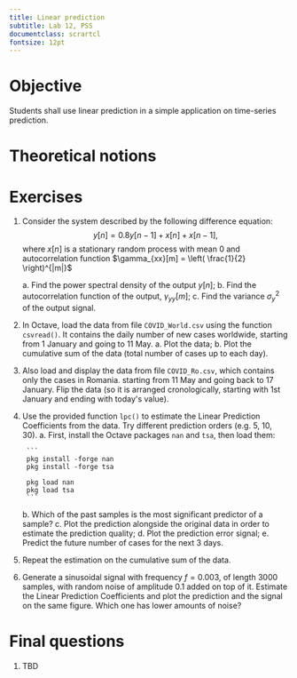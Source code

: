 ```yaml
---
title: Linear prediction
subtitle: Lab 12, PSS
documentclass: scrartcl
fontsize: 12pt
---
```


# Objective

Students shall use linear prediction in a simple application on time-series prediction.

# Theoretical notions

# Exercises

1. Consider the system described by the following difference equation:
	$$y[n] = 0.8 y[n-1] + x[n] + x[n-1],$$
	where $x[n]$ is a stationary random process with mean $0$ and
	autocorrelation function $\gamma_{xx}[m] = \left( \frac{1}{2} \right)^{|m|}$
	
	a. Find the power spectral density of the output $y[n]$;
	b. Find the autocorrelation function of the output, $\gamma_{yy}[m]$;
	c. Find the variance $\sigma_{y}^2$ of the output signal.

2. In Octave, load the data from file `COVID_World.csv` using the function `csvread()`. 
It contains the daily number of new cases worldwide, starting from 1 January and going to 11 May.
    a. Plot the data;
    b. Plot the cumulative sum of the data (total number of cases up to each day).

3. Also load and display the data from file `COVID_Ro.csv`, which contains only the cases in Romania. 
starting from 11 May and going back to 17 January. 
Flip the data (so it is arranged cronologically, starting with 1st January and ending with today's value).

4. Use the provided function `lpc()` to estimate the Linear Prediction Coefficients from the data.
Try different prediction orders (e.g. 5, 10, 30).
    a. First, install the Octave packages `nan` and `tsa`, then load them:

        ```
        pkg install -forge nan
        pkg install -forge tsa

        pkg load nan
        pkg load tsa    
        ```
        
    b. Which of the past samples is the most significant predictor of a sample?
    c. Plot the prediction alongside the original data in order to estimate the prediction quality;
    d. Plot the prediction error signal;
    e. Predict the future number of cases for the next 3 days.

4. Repeat the estimation on the cumulative sum of the data.

5. Generate a sinusoidal signal with frequency $f=0.003$, of length 3000 samples, with random noise of amplitude 0.1 added on top of it.
Estimate the Linear Prediction Coefficients and plot the prediction and the signal on the same figure. Which one has lower amounts of noise?



# Final questions

1. TBD
